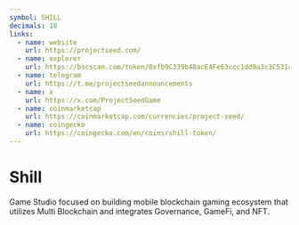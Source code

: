 ```yaml
---
symbol: SHILL
decimals: 18
links:
  - name: website
    url: https://projectseed.com/
  - name: explorer
    url: https://bscscan.com/token/0xfb9C339b4BacE4Fe63ccc1dd9a3c3C531441D5fE
  - name: telegram
    url: https://t.me/projectseedannouncements
  - name: x
    url: https://x.com/ProjectSeedGame
  - name: coinmarketcap
    url: https://coinmarketcap.com/currencies/project-seed/
  - name: coingecko
    url: https://coingecko.com/en/coins/shill-token/
---
```


# Shill

Game Studio focused on building mobile blockchain gaming ecosystem that utilizes Multi Blockchain and integrates Governance, GameFi, and NFT.
